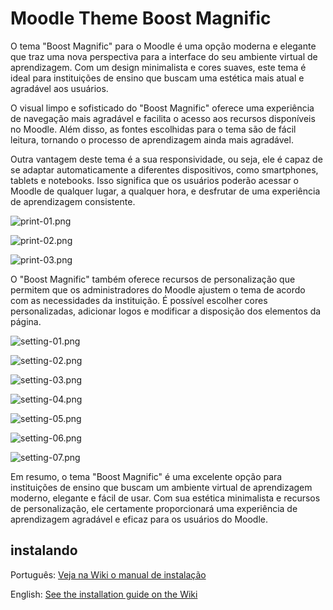 # Moodle Theme Boost Magnific

O tema "Boost Magnific" para o Moodle é uma opção moderna e elegante que traz uma nova perspectiva para a interface do seu ambiente virtual de aprendizagem. Com um design minimalista e cores suaves, este tema é ideal para instituições de ensino que buscam uma estética mais atual e agradável aos usuários.

O visual limpo e sofisticado do "Boost Magnific" oferece uma experiência de navegação mais agradável e facilita o acesso aos recursos disponíveis no Moodle. Além disso, as fontes escolhidas para o tema são de fácil leitura, tornando o processo de aprendizagem ainda mais agradável.

Outra vantagem deste tema é a sua responsividade, ou seja, ele é capaz de se adaptar automaticamente a diferentes dispositivos, como smartphones, tablets e notebooks. Isso significa que os usuários poderão acessar o Moodle de qualquer lugar, a qualquer hora, e desfrutar de uma experiência de aprendizagem consistente.

![print-01.png](https://raw.githubusercontent.com/EduardoKrausME/moodle-theme_boost_magnific/master/pix/prints/print-01.png)

![print-02.png](https://raw.githubusercontent.com/EduardoKrausME/moodle-theme_boost_magnific/master/pix/prints/print-02.png)

![print-03.png](https://raw.githubusercontent.com/EduardoKrausME/moodle-theme_boost_magnific/master/pix/prints/print-03.png)

O "Boost Magnific" também oferece recursos de personalização que permitem que os administradores do Moodle ajustem o tema de acordo com as necessidades da instituição. É possível escolher cores personalizadas, adicionar logos e modificar a disposição dos elementos da página.


![setting-01.png](https://raw.githubusercontent.com/EduardoKrausME/moodle-theme_boost_magnific/master/pix/prints/setting-01.png)

![setting-02.png](https://raw.githubusercontent.com/EduardoKrausME/moodle-theme_boost_magnific/master/pix/prints/setting-02.png)

![setting-03.png](https://raw.githubusercontent.com/EduardoKrausME/moodle-theme_boost_magnific/master/pix/prints/setting-03.png)

![setting-04.png](https://raw.githubusercontent.com/EduardoKrausME/moodle-theme_boost_magnific/master/pix/prints/setting-04.png)

![setting-05.png](https://raw.githubusercontent.com/EduardoKrausME/moodle-theme_boost_magnific/master/pix/prints/setting-05.png)

![setting-06.png](https://raw.githubusercontent.com/EduardoKrausME/moodle-theme_boost_magnific/master/pix/prints/setting-06.png)

![setting-07.png](https://raw.githubusercontent.com/EduardoKrausME/moodle-theme_boost_magnific/master/pix/prints/setting-07.png)

Em resumo, o tema "Boost Magnific" é uma excelente opção para instituições de ensino que buscam um ambiente virtual de aprendizagem moderno, elegante e fácil de usar. Com sua estética minimalista e recursos de personalização, ele certamente proporcionará uma experiência de aprendizagem agradável e eficaz para os usuários do Moodle.

## instalando

Português: [Veja na Wiki o manual de instalação](https://github.com/EduardoKrausME/moodle-theme_boost_magnific/wiki/BR-Instalando)

English: [See the installation guide on the Wiki](https://github.com/EduardoKrausME/moodle-theme_boost_magnific/wiki/EN-Installing)